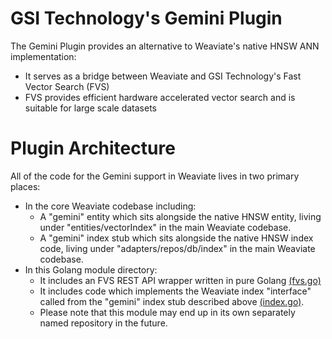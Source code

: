 
# GSI Technology's Gemini Plugin

The Gemini Plugin provides an alternative to Weaviate's native HNSW ANN implementation:
* It serves as a bridge between Weaviate and GSI Technology's Fast Vector Search (FVS)
* FVS provides efficient hardware accelerated vector search and is suitable for large scale datasets

# Plugin Architecture

All of the code for the Gemini support in Weaviate lives in two primary places:
* In the core Weaviate codebase including:
  * A "gemini" entity which sits alongside the native HNSW entity, living under "entities/vectorIndex" in the main Weaviate codebase.
  * A "gemini" index stub which sits alongside the native HNSW index code, living under "adapters/repos/db/index" in the main Weaviate codebase.
* In this Golang module directory:
  * It includes an FVS REST API wrapper written in pure Golang [\(fvs.go\)](./fvs.go)
  * It includes code which implements the Weaviate index "interface" called from the "gemini" index stub described above [\(index.go\)](./index.go).
  * Please note that this module may end up in its own separately named repository in the future.



